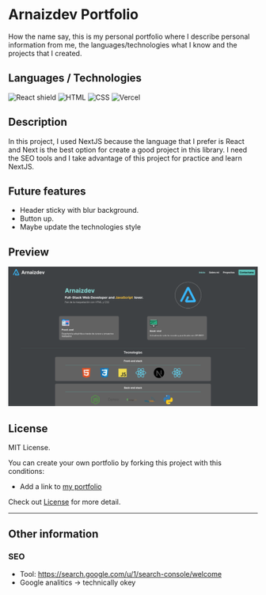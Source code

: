 # Arnaizdev Portfolio

How the name say, this is my personal portfolio where I describe personal information from me, the languages/technologies what I know and the projects that I created.

## Languages / Technologies

![React shield](https://img.shields.io/badge/Next-000?style=for-the-badge&logo=Next.js&logoColor=fff)
![HTML](https://img.shields.io/badge/HTML-orange?style=for-the-badge&logo=html5&logoColor=white)
![CSS](https://img.shields.io/badge/CSS-blue?&style=for-the-badge&logo=css3&logoColor=white&)
![Vercel](https://img.shields.io/badge/Vercel-000000?style=for-the-badge&logo=vercel&logoColor=white)

## Description

In this project, I used NextJS because the language that I prefer is React and Next is the best option for create a good project in this library. I need the SEO tools and I take advantage of this project for practice and learn NextJS.

## Future features

- Header sticky with blur background.
- Button up.
- Maybe update the technologies style

## Preview

![Preview of arnaizdev portfolio](./images-doc/preview.png)

## License

MIT License.

You can create your own portfolio by forking this project with this conditions:

- Add a link to [my portfolio](https://arnaizdev.com)

Check out [License](./License.md) for more detail.

---

## Other information

### SEO

- Tool: https://search.google.com/u/1/search-console/welcome
- Google analitics -> technically okey
